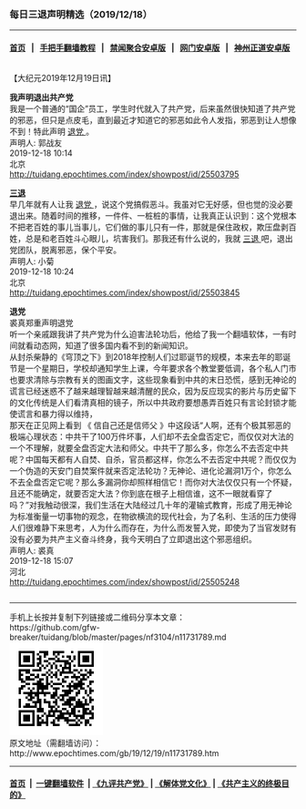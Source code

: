 ### 每日三退声明精选（2019/12/18）
------------------------

#### [首页](https://github.com/gfw-breaker/banned-news1/blob/master/README.md) &nbsp;&nbsp;|&nbsp;&nbsp; [手把手翻墙教程](https://github.com/gfw-breaker/guides/wiki) &nbsp;&nbsp;|&nbsp;&nbsp; [禁闻聚合安卓版](https://github.com/gfw-breaker/bn-android) &nbsp;&nbsp;|&nbsp;&nbsp; [网门安卓版](https://github.com/oGate2/oGate) &nbsp;&nbsp;|&nbsp;&nbsp; [神州正道安卓版](https://github.com/SzzdOgate/update) 



<div class="column" id="artbody" itemprop="articleBody">
 <!-- article content begin -->
 <p>
  【大纪元2019年12月19日讯】
 </p>
 <p>
  <strong>
   我声明退出共产党
  </strong>
  <br/>
  我是一个普通的“国企”员工，学生时代就入了共产党，后来虽然很快知道了共产党的邪恶，但只是点皮毛，直到最近才知道它的邪恶如此令人发指，邪恶到让人想像不到！特此声明
  <a href="http://www.epochtimes.com/gb/tag/%E9%80%80%E5%85%9A.html">
   退党
  </a>
  。
  <br/>
  声明人: 郭战友
  <br/>
  2019-12-18 10:14
  <br/>
  北京
  <br/>
  <a href="http://tuidang.epochtimes.com/index/showpost/id/25503795">
   http://tuidang.epochtimes.com/index/showpost/id/25503795
  </a>
 </p>
 <p>
  <strong>
   <a href="http://www.epochtimes.com/gb/tag/%E4%B8%89%E9%80%80.html">
    三退
   </a>
  </strong>
  <br/>
  早几年就有人让我
  <a href="http://www.epochtimes.com/gb/tag/%E9%80%80%E5%85%9A.html">
   退党
  </a>
  ，说这个党搞假恶斗。我虽对它无好感，但也觉的没必要退出来。随着时间的推移，一件件、一桩桩的事情，让我真正认识到：这个党根本不把老百姓的事儿当事儿，它们做的事儿只有一件，那就是保住政权，欺压盘剥百姓，总是和老百姓斗心眼儿，坑害我们。那我还有什么说的，我就
  <a href="http://www.epochtimes.com/gb/tag/%E4%B8%89%E9%80%80.html">
   三退
  </a>
  吧，退出党团队，脱离邪恶，保个平安。
  <br/>
  声明人: 小菊
  <br/>
  2019-12-18 10:24
  <br/>
  北京
  <br/>
  <a href="http://tuidang.epochtimes.com/index/showpost/id/25503845">
   http://tuidang.epochtimes.com/index/showpost/id/25503845
  </a>
 </p>
 <p>
  <strong>
   退党
  </strong>
  <br/>
  裘真郑重声明退党
  <br/>
  听一个亲戚跟我讲了共产党为什么迫害法轮功后，他给了我一个翻墙软体，一有时间就看动态网，知道了很多国内看不到的新闻知识。
  <br/>
  从封杀柴静的《穹顶之下》到2018年控制人们过耶诞节的规模，本来去年的耶诞节是一个星期日，学校却通知学生上课，今年要求各个教堂要低调，各个私人门市也要求清除与宗教有关的图画文字，这些现象看到中共的末日恐慌，感到无神论的谎言已经迷惑不了越来越理智越来越清醒的民众，因为反应现实的影片与历史留下的文化传统是人们看清真相的镜子，所以中共政府要想愚弄百姓只有言论封锁才能使谎言和暴力得以维持，
  <br/>
  那天在正见网上看到 《 信自己还是信师父 》中这段话“人啊，还有个极其邪恶的极端心理状态：中共干了100万件坏事，人们却不去全盘否定它，而仅仅对大法的一个不理解，就要全盘否定大法和师父。中共干了那么多，你怎么不去否定中共呢？中国每天都有人自焚、自杀，官员都这样，你怎么不去否定中共呢？而仅仅为一个伪造的天安门自焚案件就来否定法轮功？无神论、进化论漏洞1万个，你怎么不去全盘否定它呢？那么多漏洞你却照样相信它！而你对大法仅仅只有一个怀疑，且还不能确定，就要否定大法？你到底在根子上相信谁，这不一眼就看穿了吗？”对我触动很深，我们生活在大陆经过几十年的灌输式教育，形成了用无神论为标准衡量一切事物的观念，在物欲横流的现代社会，为了名利、生活的压力使得人们很难静下来思考，人为什么而存在，为什么而发誓入党，即使为了当官发财有没有必要为共产主义奋斗终身，我今天明白了立即退出这个邪恶组织。
  <br/>
  声明人: 裘真
  <br/>
  2019-12-18 15:07
  <br/>
  河北
  <br/>
  <a href="http://tuidang.epochtimes.com/index/showpost/id/25505248">
   http://tuidang.epochtimes.com/index/showpost/id/25505248
  </a>
 </p>
 <p>
 </p>
</div>
<hr/>
手机上长按并复制下列链接或二维码分享本文章：<br/>
https://github.com/gfw-breaker/tuidang/blob/master/pages/nf3104/n11731789.md <br/>
<a href='https://github.com/gfw-breaker/tuidang/blob/master/pages/nf3104/n11731789.md'><img src='https://github.com/gfw-breaker/tuidang/blob/master/pages/nf3104/n11731789.md.png'/></a> <br/>
原文地址（需翻墙访问）：http://www.epochtimes.com/gb/19/12/19/n11731789.htm


------------------------
#### [首页](https://github.com/gfw-breaker/banned-news/blob/master/README.md) &nbsp;|&nbsp; [一键翻墙软件](https://github.com/gfw-breaker/nogfw/blob/master/README.md) &nbsp;| [《九评共产党》](https://github.com/gfw-breaker/9ping.md/blob/master/README.md#九评之一评共产党是什么) | [《解体党文化》](https://github.com/gfw-breaker/jtdwh.md/blob/master/README.md) | [《共产主义的终极目的》](https://github.com/gfw-breaker/gczydzjmd.md/blob/master/README.md)


<img src='http://gfw-breaker.win/tuidang/pages/nf3104/n11731789.md' width='0px' height='0px'/>
